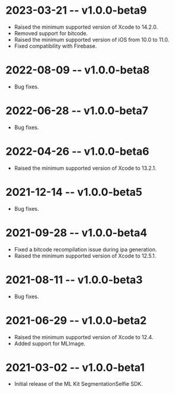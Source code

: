 # 2023-03-21 -- v1.0.0-beta9
- Raised the minimum supported version of Xcode to 14.2.0.
- Removed support for bitcode.
- Raised the minimum supported version of iOS from 10.0 to 11.0.
- Fixed compatibility with Firebase.
# 2022-08-09 -- v1.0.0-beta8
- Bug fixes.
# 2022-06-28 -- v1.0.0-beta7
- Bug fixes.
# 2022-04-26 -- v1.0.0-beta6
- Raised the minimum supported version of Xcode to 13.2.1.
# 2021-12-14 -- v1.0.0-beta5
- Bug fixes.
# 2021-09-28 -- v1.0.0-beta4
- Fixed a bitcode recompilation issue during ipa generation.
- Raised the minimum supported version of Xcode to 12.5.1.
# 2021-08-11 -- v1.0.0-beta3
- Bug fixes.
# 2021-06-29 -- v1.0.0-beta2
- Raised the minimum supported version of Xcode to 12.4.
- Added support for MLImage.
# 2021-03-02 -- v1.0.0-beta1
- Initial release of the ML Kit SegmentationSelfie SDK.
